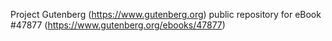 Project Gutenberg (https://www.gutenberg.org) public repository for eBook #47877 (https://www.gutenberg.org/ebooks/47877)
